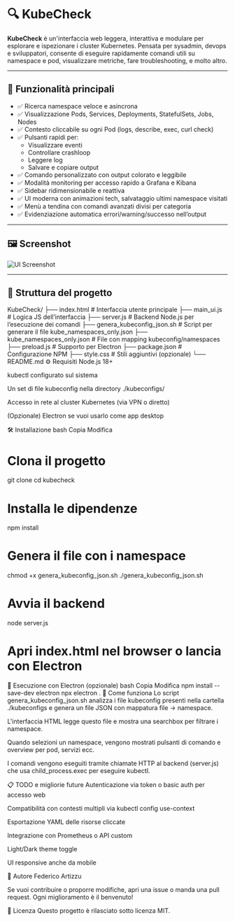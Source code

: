 # 🔍 KubeCheck

**KubeCheck** è un'interfaccia web leggera, interattiva e modulare per esplorare e ispezionare i cluster Kubernetes. Pensata per sysadmin, devops e sviluppatori, consente di eseguire rapidamente comandi utili su namespace e pod, visualizzare metriche, fare troubleshooting, e molto altro.

---

## 🚀 Funzionalità principali

- ✅ Ricerca namespace veloce e asincrona
- ✅ Visualizzazione Pods, Services, Deployments, StatefulSets, Jobs, Nodes
- ✅ Contesto cliccabile su ogni Pod (logs, describe, exec, curl check)
- ✅ Pulsanti rapidi per:
  - Visualizzare eventi
  - Controllare crashloop
  - Leggere log
  - Salvare e copiare output
- ✅ Comando personalizzato con output colorato e leggibile
- ✅ Modalità monitoring per accesso rapido a Grafana e Kibana
- ✅ Sidebar ridimensionabile e reattiva
- ✅ UI moderna con animazioni tech, salvataggio ultimi namespace visitati
- ✅ Menù a tendina con comandi avanzati divisi per categoria
- ✅ Evidenziazione automatica errori/warning/successo nell’output

---

## 🖼️ Screenshot

![UI Screenshot](screenshot.png) <!-- se vuoi puoi aggiungere questo file -->

---

## 📂 Struttura del progetto


KubeCheck/
├── index.html              # Interfaccia utente principale
├── main_ui.js              # Logica JS dell’interfaccia
├── server.js               # Backend Node.js per l’esecuzione dei comandi
├── genera_kubeconfig_json.sh # Script per generare il file kube_namespaces_only.json
├── kube_namespaces_only.json # File con mapping kubeconfig/namespaces
├── preload.js              # Supporto per Electron
├── package.json            # Configurazione NPM
├── style.css               # Stili aggiuntivi (opzionale)
└── README.md
⚙️ Requisiti
Node.js 18+

kubectl configurato sul sistema

Un set di file kubeconfig nella directory ./kubeconfigs/

Accesso in rete al cluster Kubernetes (via VPN o diretto)

(Opzionale) Electron se vuoi usarlo come app desktop

🛠️ Installazione
bash
Copia
Modifica
# Clona il progetto
git clone 
cd kubecheck

# Installa le dipendenze
npm install

# Genera il file con i namespace
chmod +x genera_kubeconfig_json.sh
./genera_kubeconfig_json.sh

# Avvia il backend
node server.js

# Apri index.html nel browser o lancia con Electron
🧪 Esecuzione con Electron (opzionale)
bash
Copia
Modifica
npm install --save-dev electron
npx electron .
🧩 Come funziona
Lo script genera_kubeconfig_json.sh analizza i file kubeconfig presenti nella cartella ./kubeconfigs e genera un file JSON con mappatura file -> namespace.

L'interfaccia HTML legge questo file e mostra una searchbox per filtrare i namespace.

Quando selezioni un namespace, vengono mostrati pulsanti di comando e overview per pod, servizi ecc.

I comandi vengono eseguiti tramite chiamate HTTP al backend (server.js) che usa child_process.exec per eseguire kubectl.

📋 TODO e migliorie future
 Autenticazione via token o basic auth per accesso web

 Compatibilità con contesti multipli via kubectl config use-context

 Esportazione YAML delle risorse cliccate

 Integrazione con Prometheus o API custom

 Light/Dark theme toggle

 UI responsive anche da mobile

👤 Autore
Federico Artizzu

Se vuoi contribuire o proporre modifiche, apri una issue o manda una pull request. Ogni miglioramento è il benvenuto!

📜 Licenza
Questo progetto è rilasciato sotto licenza MIT.

